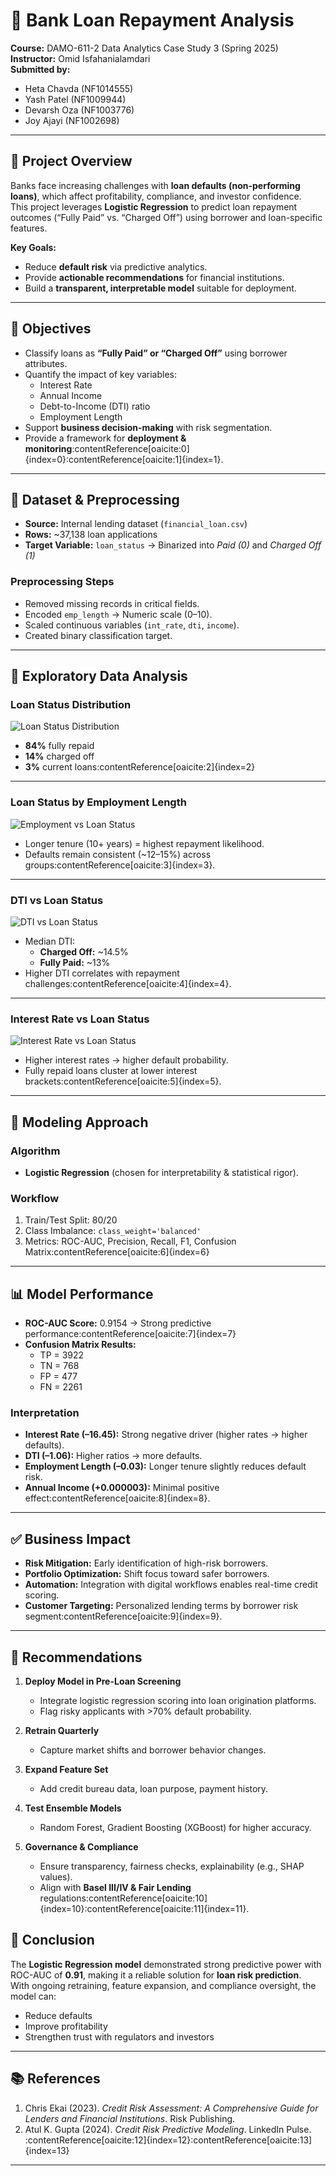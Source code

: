 
# 🏦 Bank Loan Repayment Analysis

**Course:** DAMO-611-2 Data Analytics Case Study 3 (Spring 2025)  
**Instructor:** Omid Isfahanialamdari  
**Submitted by:**  
- Heta Chavda (NF1014555)  
- Yash Patel (NF1009944)  
- Devarsh Oza (NF1003776)  
- Joy Ajayi (NF1002698)  

---

## 📌 Project Overview  
Banks face increasing challenges with **loan defaults (non-performing loans)**, which affect profitability, compliance, and investor confidence.  
This project leverages **Logistic Regression** to predict loan repayment outcomes (“Fully Paid” vs. “Charged Off”) using borrower and loan-specific features.  

**Key Goals:**  
- Reduce **default risk** via predictive analytics.  
- Provide **actionable recommendations** for financial institutions.  
- Build a **transparent, interpretable model** suitable for deployment.  

---

## 🎯 Objectives  
- Classify loans as **“Fully Paid” or “Charged Off”** using borrower attributes.  
- Quantify the impact of key variables:  
  - Interest Rate  
  - Annual Income  
  - Debt-to-Income (DTI) ratio  
  - Employment Length  
- Support **business decision-making** with risk segmentation.  
- Provide a framework for **deployment & monitoring**:contentReference[oaicite:0]{index=0}:contentReference[oaicite:1]{index=1}.  

---

## 📂 Dataset & Preprocessing  

- **Source:** Internal lending dataset (`financial_loan.csv`)  
- **Rows:** ~37,138 loan applications  
- **Target Variable:** `loan_status` → Binarized into *Paid (0)* and *Charged Off (1)*  

### Preprocessing Steps  
- Removed missing records in critical fields.  
- Encoded `emp_length` → Numeric scale (0–10).  
- Scaled continuous variables (`int_rate`, `dti`, `income`).  
- Created binary classification target.  

---

## 🔎 Exploratory Data Analysis  

### Loan Status Distribution  
![Loan Status Distribution](images/loan_status_distribution.png)  
- **84%** fully repaid  
- **14%** charged off  
- **3%** current loans:contentReference[oaicite:2]{index=2}  

---

### Loan Status by Employment Length  
![Employment vs Loan Status](images/emp_length_vs_status.png)  
- Longer tenure (10+ years) = highest repayment likelihood.  
- Defaults remain consistent (~12–15%) across groups:contentReference[oaicite:3]{index=3}.  

---

### DTI vs Loan Status  
![DTI vs Loan Status](images/dti_vs_status.png)  
- Median DTI:  
  - **Charged Off:** ~14.5%  
  - **Fully Paid:** ~13%  
- Higher DTI correlates with repayment challenges:contentReference[oaicite:4]{index=4}.  

---

### Interest Rate vs Loan Status  
![Interest Rate vs Loan Status](images/int_rate_vs_status.png)  
- Higher interest rates → higher default probability.  
- Fully repaid loans cluster at lower interest brackets:contentReference[oaicite:5]{index=5}.  

---

## 🤖 Modeling Approach  

### Algorithm  
- **Logistic Regression** (chosen for interpretability & statistical rigor).  

### Workflow  
1. Train/Test Split: 80/20  
2. Class Imbalance: `class_weight='balanced'`  
3. Metrics: ROC-AUC, Precision, Recall, F1, Confusion Matrix:contentReference[oaicite:6]{index=6}  

---

## 📊 Model Performance  

- **ROC-AUC Score:** 0.9154 → Strong predictive performance:contentReference[oaicite:7]{index=7}  
- **Confusion Matrix Results:**  
  - TP = 3922  
  - TN = 768  
  - FP = 477  
  - FN = 2261  

### Interpretation  
- **Interest Rate (–16.45):** Strong negative driver (higher rates → higher defaults).  
- **DTI (–1.06):** Higher ratios → more defaults.  
- **Employment Length (–0.03):** Longer tenure slightly reduces default risk.  
- **Annual Income (+0.000003):** Minimal positive effect:contentReference[oaicite:8]{index=8}.  

---

## ✅ Business Impact  

- **Risk Mitigation:** Early identification of high-risk borrowers.  
- **Portfolio Optimization:** Shift focus toward safer borrowers.  
- **Automation:** Integration with digital workflows enables real-time credit scoring.  
- **Customer Targeting:** Personalized lending terms by borrower risk segment:contentReference[oaicite:9]{index=9}.  

---

## 📌 Recommendations  

1. **Deploy Model in Pre-Loan Screening**  
   - Integrate logistic regression scoring into loan origination platforms.  
   - Flag risky applicants with >70% default probability.  

2. **Retrain Quarterly**  
   - Capture market shifts and borrower behavior changes.  

3. **Expand Feature Set**  
   - Add credit bureau data, loan purpose, payment history.  

4. **Test Ensemble Models**  
   - Random Forest, Gradient Boosting (XGBoost) for higher accuracy.  

5. **Governance & Compliance**  
   - Ensure transparency, fairness checks, explainability (e.g., SHAP values).  
   - Align with **Basel III/IV & Fair Lending** regulations:contentReference[oaicite:10]{index=10}:contentReference[oaicite:11]{index=11}.  



## 📌 Conclusion  
The **Logistic Regression model** demonstrated strong predictive power with ROC-AUC of **0.91**, making it a reliable solution for **loan risk prediction**.  
With ongoing retraining, feature expansion, and compliance oversight, the model can:  
- Reduce defaults  
- Improve profitability  
- Strengthen trust with regulators and investors  

---

## 📚 References  
1. Chris Ekai (2023). *Credit Risk Assessment: A Comprehensive Guide for Lenders and Financial Institutions*. Risk Publishing.  
2. Atul K. Gupta (2024). *Credit Risk Predictive Modeling*. LinkedIn Pulse.  
:contentReference[oaicite:12]{index=12}:contentReference[oaicite:13]{index=13}  

---

